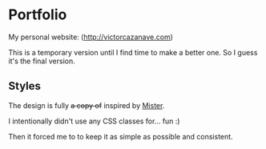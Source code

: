 # Portfolio
My personal website: (http://victorcazanave.com)

This is a temporary version until I find time to make a better one. So I guess it's the final version.

## Styles
The design is fully ~~a copy of~~ inspired by [Mister](http://mister.studio/).

I intentionally didn't use any CSS classes for... fun :)

Then it forced me to to keep it as simple as possible and consistent.
